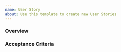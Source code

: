 ```yaml
---
name: User Story
about: Use this template to create new User Stories
---
```


### Overview

### Acceptance Criteria 

